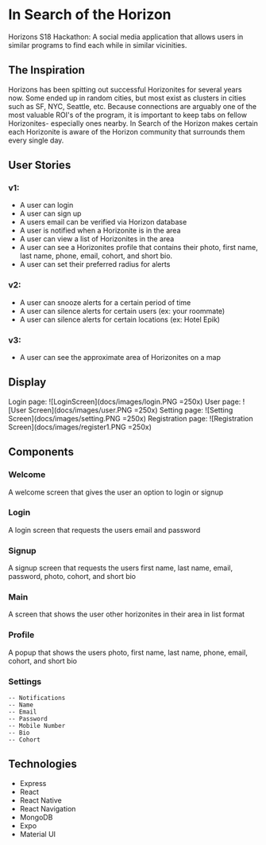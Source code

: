 # In Search of the Horizon

Horizons S18 Hackathon: A social media application that allows users in similar programs to find each while in similar vicinities.

## The Inspiration
Horizons has been spitting out successful Horizonites for several years now. Some ended up in random cities, but most exist as clusters in cities such as SF, NYC, Seattle, etc. Because connections are arguably one of the most valuable ROI's of the program, it is important to keep tabs on fellow Horizonites- especially ones nearby. In Search of the Horizon makes certain each Horizonite is aware of the Horizon community that surrounds them every single day.

## User Stories
### v1:
- A user can login
- A user can sign up
- A users email can be verified via Horizon database
- A user is notified when a Horizonite is in the area
- A user can view a list of Horizonites in the area
- A user can see a Horizonites profile that contains their photo, first name, last name, phone, email, cohort, and short bio.
- A user can set their preferred radius for alerts

### v2:
- A user can snooze alerts for a certain period of time
- A user can silence alerts for certain users (ex: your roommate)
- A user can silence alerts for certain locations (ex: Hotel Epik)

### v3:
- A user can see the approximate area of Horizonites on a map

## Display
  Login page: ![LoginScreen](docs/images/login.PNG =250x)
  User page: ![User Screen](docs/images/user.PNG =250x)
  Setting page: ![Setting Screen](docs/images/setting.PNG =250x)
  Registration page: ![Registration Screen](docs/images/register1.PNG =250x)
  <!-- Login page: ![LoginScreen](docs/images/login.png) -->

## Components
### Welcome
A welcome screen that gives the user an option to login or signup
### Login
A login screen that requests the users email and password
### Signup
A signup screen that requests the users first name, last name, email, password, photo, cohort, and short bio
### Main
A screen that shows the user other horizonites in their area in list format
### Profile
A popup that shows the users photo, first name, last name, phone, email, cohort, and short bio
### Settings
    -- Notifications
    -- Name
    -- Email
    -- Password
    -- Mobile Number
    -- Bio
    -- Cohort

## Technologies
- Express
- React
- React Native
- React Navigation
- MongoDB
- Expo
- Material UI
